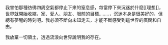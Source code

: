 我害怕那種彷彿四周空氣都停止下來的窒息感，每當停下來沉迷於什麼[[理想]]，世界就開始收縮，家、愛人、朋友、眼前的目標........，沉迷本身是很美好的，但總有夢醒的時刻吧。我必須不斷向未知走去，才能不斷感受到這世界的廣闊和自由。

我放棄一切領土，透過流浪向世界說明我的存在。